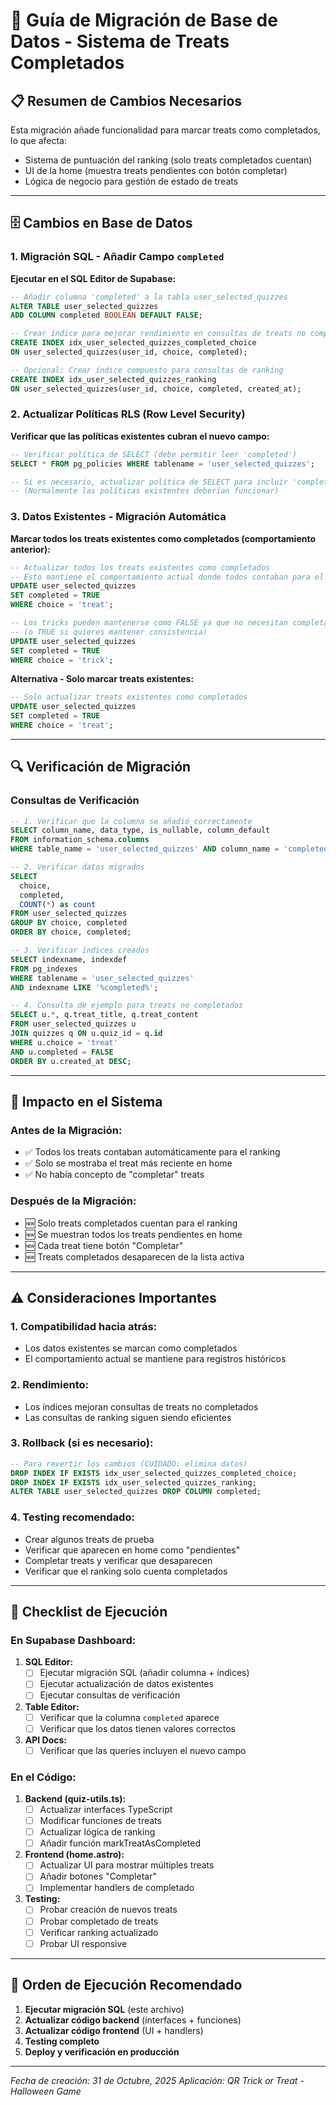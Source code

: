 # 🎃 Guía de Migración de Base de Datos - Sistema de Treats Completados

## 📋 Resumen de Cambios Necesarios

Esta migración añade funcionalidad para marcar treats como completados, lo que afecta:
- Sistema de puntuación del ranking (solo treats completados cuentan)
- UI de la home (muestra treats pendientes con botón completar)
- Lógica de negocio para gestión de estado de treats

---

## 🗄️ Cambios en Base de Datos

### 1. Migración SQL - Añadir Campo `completed`

**Ejecutar en el SQL Editor de Supabase:**

```sql
-- Añadir columna 'completed' a la tabla user_selected_quizzes
ALTER TABLE user_selected_quizzes 
ADD COLUMN completed BOOLEAN DEFAULT FALSE;

-- Crear índice para mejorar rendimiento en consultas de treats no completados
CREATE INDEX idx_user_selected_quizzes_completed_choice 
ON user_selected_quizzes(user_id, choice, completed);

-- Opcional: Crear índice compuesto para consultas de ranking
CREATE INDEX idx_user_selected_quizzes_ranking 
ON user_selected_quizzes(user_id, choice, completed, created_at);
```

### 2. Actualizar Políticas RLS (Row Level Security)

**Verificar que las políticas existentes cubran el nuevo campo:**

```sql
-- Verificar política de SELECT (debe permitir leer 'completed')
SELECT * FROM pg_policies WHERE tablename = 'user_selected_quizzes';

-- Si es necesario, actualizar política de SELECT para incluir 'completed'
-- (Normalmente las políticas existentes deberían funcionar)
```

### 3. Datos Existentes - Migración Automática

**Marcar todos los treats existentes como completados (comportamiento anterior):**

```sql
-- Actualizar todos los treats existentes como completados
-- Esto mantiene el comportamiento actual donde todos contaban para el ranking
UPDATE user_selected_quizzes 
SET completed = TRUE 
WHERE choice = 'treat';

-- Los tricks pueden mantenerse como FALSE ya que no necesitan completarse
-- (o TRUE si quieres mantener consistencia)
UPDATE user_selected_quizzes 
SET completed = TRUE 
WHERE choice = 'trick';
```

**Alternativa - Solo marcar treats existentes:**
```sql
-- Solo actualizar treats existentes como completados
UPDATE user_selected_quizzes 
SET completed = TRUE 
WHERE choice = 'treat';
```

---

## 🔍 Verificación de Migración

### Consultas de Verificación

```sql
-- 1. Verificar que la columna se añadió correctamente
SELECT column_name, data_type, is_nullable, column_default 
FROM information_schema.columns 
WHERE table_name = 'user_selected_quizzes' AND column_name = 'completed';

-- 2. Verificar datos migrados
SELECT 
  choice,
  completed,
  COUNT(*) as count
FROM user_selected_quizzes 
GROUP BY choice, completed 
ORDER BY choice, completed;

-- 3. Verificar índices creados
SELECT indexname, indexdef 
FROM pg_indexes 
WHERE tablename = 'user_selected_quizzes' 
AND indexname LIKE '%completed%';

-- 4. Consulta de ejemplo para treats no completados
SELECT u.*, q.treat_title, q.treat_content
FROM user_selected_quizzes u
JOIN quizzes q ON u.quiz_id = q.id
WHERE u.choice = 'treat' 
AND u.completed = FALSE
ORDER BY u.created_at DESC;
```

---

## 🎯 Impacto en el Sistema

### Antes de la Migración:
- ✅ Todos los treats contaban automáticamente para el ranking
- ✅ Solo se mostraba el treat más reciente en home
- ✅ No había concepto de "completar" treats

### Después de la Migración:
- 🆕 Solo treats completados cuentan para el ranking
- 🆕 Se muestran todos los treats pendientes en home
- 🆕 Cada treat tiene botón "Completar"
- 🆕 Treats completados desaparecen de la lista activa

---

## ⚠️ Consideraciones Importantes

### 1. **Compatibilidad hacia atrás:**
- Los datos existentes se marcan como completados
- El comportamiento actual se mantiene para registros históricos

### 2. **Rendimiento:**
- Los índices mejoran consultas de treats no completados
- Las consultas de ranking siguen siendo eficientes

### 3. **Rollback (si es necesario):**
```sql
-- Para revertir los cambios (CUIDADO: elimina datos)
DROP INDEX IF EXISTS idx_user_selected_quizzes_completed_choice;
DROP INDEX IF EXISTS idx_user_selected_quizzes_ranking;
ALTER TABLE user_selected_quizzes DROP COLUMN completed;
```

### 4. **Testing recomendado:**
- Crear algunos treats de prueba
- Verificar que aparecen en home como "pendientes"
- Completar treats y verificar que desaparecen
- Verificar que el ranking solo cuenta completados

---

## 📝 Checklist de Ejecución

### En Supabase Dashboard:

1. **SQL Editor:**
   - [ ] Ejecutar migración SQL (añadir columna + índices)
   - [ ] Ejecutar actualización de datos existentes
   - [ ] Ejecutar consultas de verificación

2. **Table Editor:**
   - [ ] Verificar que la columna `completed` aparece
   - [ ] Verificar que los datos tienen valores correctos

3. **API Docs:**
   - [ ] Verificar que las queries incluyen el nuevo campo

### En el Código:

1. **Backend (quiz-utils.ts):**
   - [ ] Actualizar interfaces TypeScript
   - [ ] Modificar funciones de treats
   - [ ] Actualizar lógica de ranking
   - [ ] Añadir función markTreatAsCompleted

2. **Frontend (home.astro):**
   - [ ] Actualizar UI para mostrar múltiples treats
   - [ ] Añadir botones "Completar"
   - [ ] Implementar handlers de completado

3. **Testing:**
   - [ ] Probar creación de nuevos treats
   - [ ] Probar completado de treats
   - [ ] Verificar ranking actualizado
   - [ ] Probar UI responsive

---

## 🚀 Orden de Ejecución Recomendado

1. **Ejecutar migración SQL** (este archivo)
2. **Actualizar código backend** (interfaces + funciones)
3. **Actualizar código frontend** (UI + handlers)
4. **Testing completo**
5. **Deploy y verificación en producción**

---

*Fecha de creación: 31 de Octubre, 2025*
*Aplicación: QR Trick or Treat - Halloween Game*